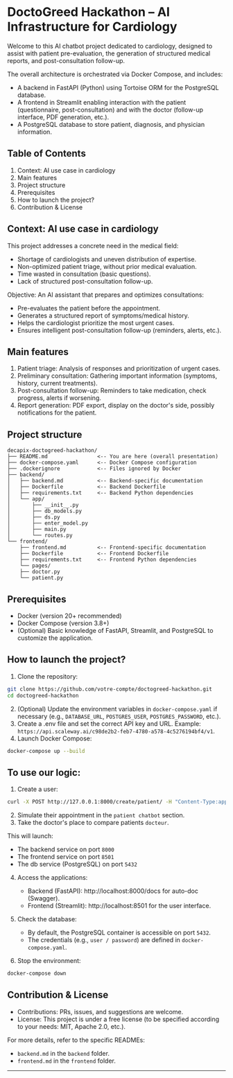 # DoctoGreed Hackathon – AI Infrastructure for Cardiology

Welcome to this AI chatbot project dedicated to cardiology, designed to assist with patient pre-evaluation, the generation of structured medical reports, and post-consultation follow-up.

The overall architecture is orchestrated via Docker Compose, and includes:

- A backend in FastAPI (Python) using Tortoise ORM for the PostgreSQL database.
- A frontend in Streamlit enabling interaction with the patient (questionnaire, post-consultation) and with the doctor (follow-up interface, PDF generation, etc.).
- A PostgreSQL database to store patient, diagnosis, and physician information.

## Table of Contents

1. Context: AI use case in cardiology
2. Main features
3. Project structure
4. Prerequisites
5. How to launch the project?
6. Contribution & License

## Context: AI use case in cardiology

This project addresses a concrete need in the medical field:

- Shortage of cardiologists and uneven distribution of expertise.
- Non-optimized patient triage, without prior medical evaluation.
- Time wasted in consultation (basic questions).
- Lack of structured post-consultation follow-up.

Objective: An AI assistant that prepares and optimizes consultations:

   - Pre-evaluates the patient before the appointment.
   - Generates a structured report of symptoms/medical history.
   - Helps the cardiologist prioritize the most urgent cases.
   - Ensures intelligent post-consultation follow-up (reminders, alerts, etc.).

## Main features

1. Patient triage: Analysis of responses and prioritization of urgent cases.
2. Preliminary consultation: Gathering important information (symptoms, history, current treatments).
3. Post-consultation follow-up: Reminders to take medication, check progress, alerts if worsening.
4. Report generation: PDF export, display on the doctor's side, possibly notifications for the patient.

## Project structure

```
decapix-doctogreed-hackathon/
├── README.md                <-- You are here (overall presentation)
├── docker-compose.yaml      <-- Docker Compose configuration
├── .dockerignore            <-- Files ignored by Docker
├── backend/
│   ├── backend.md           <-- Backend-specific documentation
│   ├── Dockerfile           <-- Backend Dockerfile
│   ├── requirements.txt     <-- Backend Python dependencies
│   └── app/
│       ├── __init__.py
│       ├── db_models.py
│       ├── ds.py
│       ├── enter_model.py
│       ├── main.py
│       └── routes.py
└── frontend/
    ├── frontend.md          <-- Frontend-specific documentation
    ├── Dockerfile           <-- Frontend Dockerfile
    ├── requirements.txt     <-- Frontend Python dependencies
    └── pages/
    ├── doctor.py
    └── patient.py
```

## Prerequisites

- Docker (version 20+ recommended)
- Docker Compose (version 3.8+)
- (Optional) Basic knowledge of FastAPI, Streamlit, and PostgreSQL to customize the application.

## How to launch the project?

1. Clone the repository:
```bash
git clone https://github.com/votre-compte/doctogreed-hackathon.git
cd doctogreed-hackathon
```
2. (Optional) Update the environment variables in `docker-compose.yaml` if necessary (e.g., `DATABASE_URL`, `POSTGRES_USER`, `POSTGRES_PASSWORD`, etc.).
3. Create a .env file and set the correct API key and URL. Example: `https://api.scaleway.ai/c98de2b2-feb7-4780-a578-4c5276194bf4/v1`.
4. Launch Docker Compose:
```bash
docker-compose up --build
```

## To use our logic:

1. Create a user:

```bash
curl -X POST http://127.0.0.1:8000/create/patient/ -H "Content-Type:application/json" -d '{"nom":"votre_nom"}'
```

2. Simulate their appointment in the `patient chatbot` section.
3. Take the doctor's place to compare patients `docteur`.

This will launch:

- The backend service on port `8000`
- The frontend service on port `8501`
- The db service (PostgreSQL) on port `5432`
4. Access the applications:

    - Backend (FastAPI): http://localhost:8000/docs for auto-doc (Swagger).
    - Frontend (Streamlit): http://localhost:8501 for the user interface.
5. Check the database:

    - By default, the PostgreSQL container is accessible on port `5432`.
    - The credentials (e.g., `user / password`) are defined in `docker-compose.yaml`.
6. Stop the environment:
```bash
docker-compose down
```

## Contribution & License

- Contributions: PRs, issues, and suggestions are welcome.
- License: This project is under a free license (to be specified according to your needs: MIT, Apache 2.0, etc.).

For more details, refer to the specific READMEs:

- `backend.md` in the `backend` folder.
- `frontend.md` in the `frontend` folder.

---
